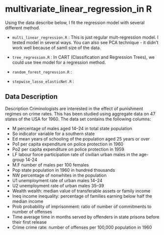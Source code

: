 # multivariate_linear_regression_in R

Using the data describe below, I fit the regression model with several different method. 

* `multi_linear_regression.R` : This is just regular mult-regression model. I tested model in several ways. You can also see PCA technique - it didn't work well because of samll size of the data. 

* `tree_regression.R` : In CART (Classification and Regression Trees), we could use tree model for a regression method. 

* `random_forest_regression.R` : 

* `stepwise_lasso_elasticNet.R` :

## Data Description

Description
Criminologists are interested in the effect of punishment regimes on crime rates. This has been studied using aggregate data on 47 states of the USA for 1960. The data set contains the following columns:

* M		percentage of males aged 14–24 in total state population
* So		indicator variable for a southern state
* Ed		mean years of schooling of the population aged 25 years or over
* Po1		per capita expenditure on police protection in 1960
* Po2		per capita expenditure on police protection in 1959
* LF		labour force participation rate of civilian urban males in the age-group 14-24
* M.F		number of males per 100 females
* Pop		state population in 1960 in hundred thousands
* NW		percentage of nonwhites in the population
* U1		unemployment rate of urban males 14–24
* U2		unemployment rate of urban males 35–39
* Wealth		wealth: median value of transferable assets or family income
* Ineq		income inequality: percentage of families earning below half the median income
* Prob		probability of imprisonment: ratio of number of commitments to number of offenses
* Time		average time in months served by offenders in state prisons before their first release
* Crime		crime rate: number of offenses per 100,000 population in 1960
